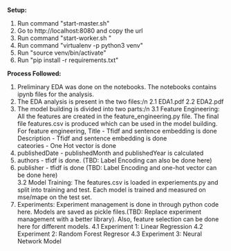 **Setup:**

1. Run command "start-master.sh"
2. Go to http://localhost:8080 and copy the url
3. Run command "start-worker.sh <url>"
4. Run command "virtualenv -p python3 venv"
5. Run "source venv/bin/activate"
6. Run "pip install -r requirements.txt"


**Process Followed:**
1. Preliminary EDA was done on the notebooks. The notebooks contains ipynb files for the analysis.
2. The EDA analysis is present in the two files:/n
    2.1 EDA1.pdf
    2.2 EDA2.pdf
4. The model building is divided into two parts:/n
    3.1 Feature Engineering: All the features are created in the feature_engineering.py file. The final file features.csv is produced which can be used in the model building.
       For feature engineering,
          Title - Tfidf and sentence embedding is done
          Description - Tfidf and sentence embedding is done </li>
          cateories - One Hot vector is done </li>
       <li> publishedDate - publishedMonth and publishedYear is calculated </li>
       <li> authors - tfidf is done. (TBD: Label Encoding can also be done here) </li>
       <li> publisher - tfidf is done (TBD: Label Encoding and one-hot vector can be done here) </li>
    3.2 Model Training: The features.csv is loaded in experiements.py and split into training and test. Each model is trained and measured on mse/mape on the test set.
6. Experiments: Experiment management is done in through python code here. Models are saved as pickle files.(TBD: Replace experiment management with a better library). Also, feature selection can be done here for different models.
   4.1 Experiment 1: Linear Regression
   4.2 Experiment 2: Random Forest Regresor
   4.3 Experiment 3: Neural Network Model
